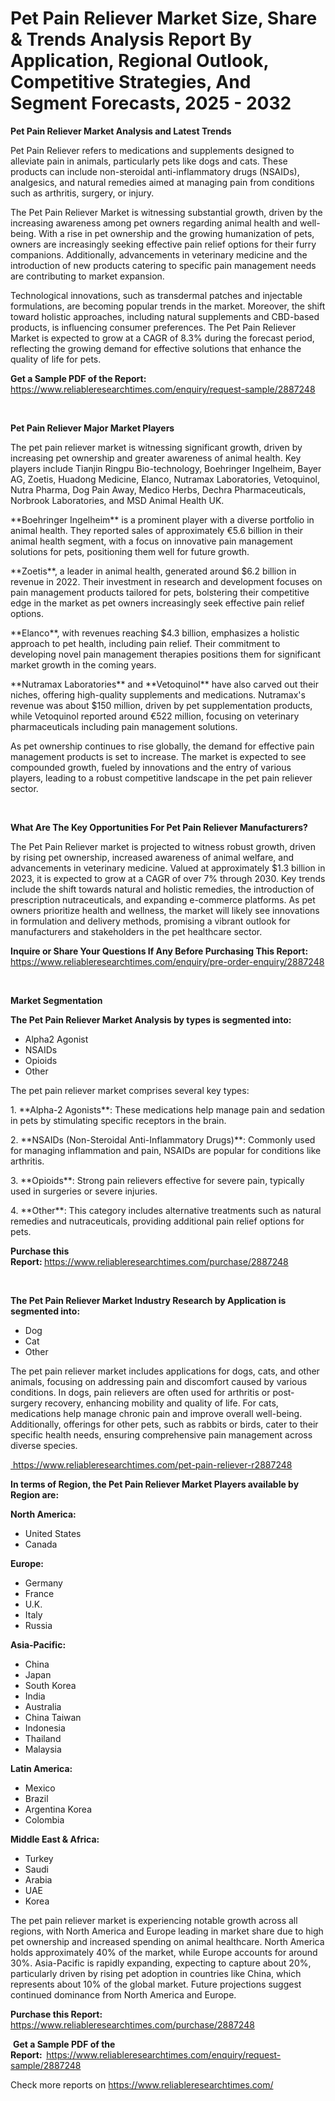 <p><h1>Pet Pain Reliever Market Size, Share & Trends Analysis Report By Application, Regional Outlook, Competitive Strategies, And Segment Forecasts, 2025 - 2032</h1></p><p><strong>Pet Pain Reliever Market Analysis and Latest Trends</strong></p>
<p><p>Pet Pain Reliever refers to medications and supplements designed to alleviate pain in animals, particularly pets like dogs and cats. These products can include non-steroidal anti-inflammatory drugs (NSAIDs), analgesics, and natural remedies aimed at managing pain from conditions such as arthritis, surgery, or injury.</p><p>The Pet Pain Reliever Market is witnessing substantial growth, driven by the increasing awareness among pet owners regarding animal health and well-being. With a rise in pet ownership and the growing humanization of pets, owners are increasingly seeking effective pain relief options for their furry companions. Additionally, advancements in veterinary medicine and the introduction of new products catering to specific pain management needs are contributing to market expansion.</p><p>Technological innovations, such as transdermal patches and injectable formulations, are becoming popular trends in the market. Moreover, the shift toward holistic approaches, including natural supplements and CBD-based products, is influencing consumer preferences. The Pet Pain Reliever Market is expected to grow at a CAGR of 8.3% during the forecast period, reflecting the growing demand for effective solutions that enhance the quality of life for pets.</p></p>
<p><strong>Get a Sample PDF of the Report:&nbsp;</strong> <a href="https://www.reliableresearchtimes.com/enquiry/request-sample/2887248?utm_campaign=3267&utm_medium=2&utm_source=Github&utm_content=ia&utm_term=14032025&utm_id=pet-pain-reliever">https://www.reliableresearchtimes.com/enquiry/request-sample/2887248</a></p>
<p>&nbsp;</p>
<p><strong>Pet Pain Reliever Major Market Players</strong></p>
<p><p>The pet pain reliever market is witnessing significant growth, driven by increasing pet ownership and greater awareness of animal health. Key players include Tianjin Ringpu Bio-technology, Boehringer Ingelheim, Bayer AG, Zoetis, Huadong Medicine, Elanco, Nutramax Laboratories, Vetoquinol, Nutra Pharma, Dog Pain Away, Medico Herbs, Dechra Pharmaceuticals, Norbrook Laboratories, and MSD Animal Health UK.</p><p>**Boehringer Ingelheim** is a prominent player with a diverse portfolio in animal health. They reported sales of approximately €5.6 billion in their animal health segment, with a focus on innovative pain management solutions for pets, positioning them well for future growth.</p><p>**Zoetis**, a leader in animal health, generated around $6.2 billion in revenue in 2022. Their investment in research and development focuses on pain management products tailored for pets, bolstering their competitive edge in the market as pet owners increasingly seek effective pain relief options.</p><p>**Elanco**, with revenues reaching $4.3 billion, emphasizes a holistic approach to pet health, including pain relief. Their commitment to developing novel pain management therapies positions them for significant market growth in the coming years.</p><p>**Nutramax Laboratories** and **Vetoquinol** have also carved out their niches, offering high-quality supplements and medications. Nutramax's revenue was about $150 million, driven by pet supplementation products, while Vetoquinol reported around €522 million, focusing on veterinary pharmaceuticals including pain management solutions.</p><p>As pet ownership continues to rise globally, the demand for effective pain management products is set to increase. The market is expected to see compounded growth, fueled by innovations and the entry of various players, leading to a robust competitive landscape in the pet pain reliever sector.</p></p>
<p>&nbsp;</p>
<p><strong>What Are The Key Opportunities For Pet Pain Reliever Manufacturers?</strong></p>
<p><p>The Pet Pain Reliever market is projected to witness robust growth, driven by rising pet ownership, increased awareness of animal welfare, and advancements in veterinary medicine. Valued at approximately $1.3 billion in 2023, it is expected to grow at a CAGR of over 7% through 2030. Key trends include the shift towards natural and holistic remedies, the introduction of prescription nutraceuticals, and expanding e-commerce platforms. As pet owners prioritize health and wellness, the market will likely see innovations in formulation and delivery methods, promising a vibrant outlook for manufacturers and stakeholders in the pet healthcare sector.</p></p>
<p><strong>Inquire or Share Your Questions If Any Before Purchasing This Report:</strong> <a href="https://www.reliableresearchtimes.com/enquiry/pre-order-enquiry/2887248?utm_campaign=3267&utm_medium=2&utm_source=Github&utm_content=ia&utm_term=14032025&utm_id=pet-pain-reliever">https://www.reliableresearchtimes.com/enquiry/pre-order-enquiry/2887248</a></p>
<p>&nbsp;</p>
<p><strong>Market Segmentation</strong></p>
<p><strong>The Pet Pain Reliever Market Analysis by types is segmented into:</strong></p>
<p><ul><li>Alpha2 Agonist</li><li>NSAIDs</li><li>Opioids</li><li>Other</li></ul></p>
<p><p>The pet pain reliever market comprises several key types: </p><p>1. **Alpha-2 Agonists**: These medications help manage pain and sedation in pets by stimulating specific receptors in the brain. </p><p>2. **NSAIDs (Non-Steroidal Anti-Inflammatory Drugs)**: Commonly used for managing inflammation and pain, NSAIDs are popular for conditions like arthritis.</p><p>3. **Opioids**: Strong pain relievers effective for severe pain, typically used in surgeries or severe injuries.</p><p>4. **Other**: This category includes alternative treatments such as natural remedies and nutraceuticals, providing additional pain relief options for pets.</p></p>
<p><strong>Purchase this Report:&nbsp;</strong><a href="https://www.reliableresearchtimes.com/purchase/2887248?utm_campaign=3267&utm_medium=2&utm_source=Github&utm_content=ia&utm_term=14032025&utm_id=pet-pain-reliever">https://www.reliableresearchtimes.com/purchase/2887248</a></p>
<p>&nbsp;</p>
<p><strong>The Pet Pain Reliever Market Industry Research by Application is segmented into:</strong></p>
<p><ul><li>Dog</li><li>Cat</li><li>Other</li></ul></p>
<p><p>The pet pain reliever market includes applications for dogs, cats, and other animals, focusing on addressing pain and discomfort caused by various conditions. In dogs, pain relievers are often used for arthritis or post-surgery recovery, enhancing mobility and quality of life. For cats, medications help manage chronic pain and improve overall well-being. Additionally, offerings for other pets, such as rabbits or birds, cater to their specific health needs, ensuring comprehensive pain management across diverse species.</p></p>
<p><a href="https://www.reliableresearchtimes.com/pet-pain-reliever-r2887248?utm_campaign=3267&utm_medium=2&utm_source=Github&utm_content=ia&utm_term=14032025&utm_id=pet-pain-reliever">&nbsp;https://www.reliableresearchtimes.com/pet-pain-reliever-r2887248</a></p>
<p><strong>In terms of Region, the Pet Pain Reliever Market Players available by Region are:</strong></p>
<p>
    <p> <strong> North America: </strong>
        <ul>
            <li>United States</li>
            <li>Canada</li>
        </ul>
        </p> 
    <p> <strong> Europe: </strong>
        <ul>
            <li>Germany</li>
            <li>France</li>
            <li>U.K.</li>
            <li>Italy</li>
            <li>Russia</li>
        </ul>
        </p> 
    <p> <strong> Asia-Pacific: </strong>
        <ul>
            <li>China</li>
            <li>Japan</li>
            <li>South Korea</li>
            <li>India</li>
            <li>Australia</li>
            <li>China Taiwan</li>
            <li>Indonesia</li>
            <li>Thailand</li>
            <li>Malaysia</li>
        </ul>
        </p> 
    <p> <strong> Latin America: </strong>
        <ul>
            <li>Mexico</li>
            <li>Brazil</li>
            <li>Argentina Korea</li>
            <li>Colombia</li>
        </ul>
        </p> 
    <p> <strong> Middle East & Africa: </strong>
        <ul>
            <li>Turkey</li>
            <li>Saudi</li>
            <li>Arabia</li>
            <li>UAE</li>
            <li>Korea</li>
        </ul>
    </p>
    </p>
<p><p>The pet pain reliever market is experiencing notable growth across all regions, with North America and Europe leading in market share due to high pet ownership and increased spending on animal healthcare. North America holds approximately 40% of the market, while Europe accounts for around 30%. Asia-Pacific is rapidly expanding, expecting to capture about 20%, particularly driven by rising pet adoption in countries like China, which represents about 10% of the global market. Future projections suggest continued dominance from North America and Europe.</p></p>
<p><strong>Purchase this Report: </strong><a href="https://www.reliableresearchtimes.com/purchase/2887248?utm_campaign=3267&utm_medium=2&utm_source=Github&utm_content=ia&utm_term=14032025&utm_id=pet-pain-reliever">https://www.reliableresearchtimes.com/purchase/2887248</a></p>
<p>&nbsp;<strong>Get a Sample PDF of the Report:&nbsp;&nbsp;</strong><a href="https://www.reliableresearchtimes.com/enquiry/request-sample/2887248?utm_campaign=3267&utm_medium=2&utm_source=Github&utm_content=ia&utm_term=14032025&utm_id=pet-pain-reliever">https://www.reliableresearchtimes.com/enquiry/request-sample/2887248</a></p>
<p><strong></strong></p>
<p>Check more reports on <a href="https://www.reliableresearchtimes.com/?utm_campaign=3267&utm_medium=2&utm_source=Github&utm_content=ia&utm_term=14032025&utm_id=pet-pain-reliever">https://www.reliableresearchtimes.com/</a></p>